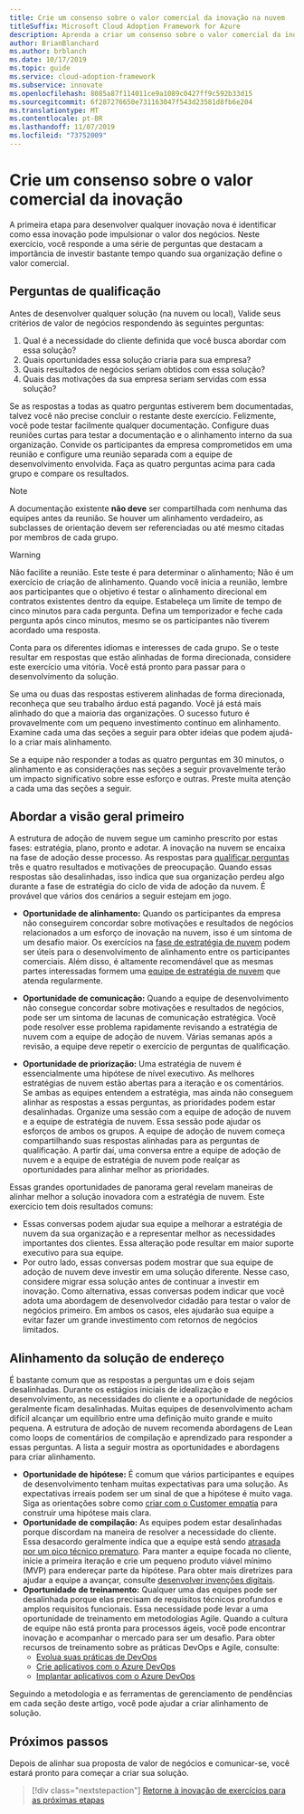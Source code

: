 ```yaml
---
title: Crie um consenso sobre o valor comercial da inovação na nuvem
titleSuffix: Microsoft Cloud Adoption Framework for Azure
description: Aprenda a criar um consenso sobre o valor comercial da inovação em nuvem.
author: BrianBlanchard
ms.author: brblanch
ms.date: 10/17/2019
ms.topic: guide
ms.service: cloud-adoption-framework
ms.subservice: innovate
ms.openlocfilehash: 8085a87f114011ce9a1089c0427ff9c592b33d15
ms.sourcegitcommit: 6f287276650e731163047f543d23581d8fb6e204
ms.translationtype: MT
ms.contentlocale: pt-BR
ms.lasthandoff: 11/07/2019
ms.locfileid: "73752009"
---
```

# <a name="build-consensus-on-the-business-value-of-innovation"></a>Crie um consenso sobre o valor comercial da inovação

A primeira etapa para desenvolver qualquer inovação nova é identificar como essa inovação pode impulsionar o valor dos negócios. Neste exercício, você responde a uma série de perguntas que destacam a importância de investir bastante tempo quando sua organização define o valor comercial.

## <a name="qualifying-questions"></a>Perguntas de qualificação

Antes de desenvolver qualquer solução (na nuvem ou local), Valide seus critérios de valor de negócios respondendo às seguintes perguntas:

1. Qual é a necessidade do cliente definida que você busca abordar com essa solução?
1. Quais oportunidades essa solução criaria para sua empresa?
1. Quais resultados de negócios seriam obtidos com essa solução?
1. Quais das motivações da sua empresa seriam servidas com essa solução?

Se as respostas a todas as quatro perguntas estiverem bem documentadas, talvez você não precise concluir o restante deste exercício. Felizmente, você pode testar facilmente qualquer documentação. Configure duas reuniões curtas para testar a documentação e o alinhamento interno da sua organização. Convide os participantes da empresa comprometidos em uma reunião e configure uma reunião separada com a equipe de desenvolvimento envolvida. Faça as quatro perguntas acima para cada grupo e compare os resultados.

> [!NOTE]
> A documentação existente **não deve** ser compartilhada com nenhuma das equipes antes da reunião. Se houver um alinhamento verdadeiro, as subclasses de orientação devem ser referenciadas ou até mesmo citadas por membros de cada grupo.

<!-- -->

> [!WARNING]
> Não facilite a reunião. Este teste é para determinar o alinhamento; Não é um exercício de criação de alinhamento. Quando você inicia a reunião, lembre aos participantes que o objetivo é testar o alinhamento direcional em contratos existentes dentro da equipe. Estabeleça um limite de tempo de cinco minutos para cada pergunta. Defina um temporizador e feche cada pergunta após cinco minutos, mesmo se os participantes não tiverem acordado uma resposta.

Conta para os diferentes idiomas e interesses de cada grupo. Se o teste resultar em respostas que estão alinhadas de forma direcionada, considere este exercício uma vitória. Você está pronto para passar para o desenvolvimento da solução.

Se uma ou duas das respostas estiverem alinhadas de forma direcionada, reconheça que seu trabalho árduo está pagando. Você já está mais alinhado do que a maioria das organizações. O sucesso futuro é provavelmente com um pequeno investimento contínuo em alinhamento. Examine cada uma das seções a seguir para obter ideias que podem ajudá-lo a criar mais alinhamento.

Se a equipe não responder a todas as quatro perguntas em 30 minutos, o alinhamento e as considerações nas seções a seguir provavelmente terão um impacto significativo sobre esse esforço e outras. Preste muita atenção a cada uma das seções a seguir.

## <a name="address-the-big-picture-first"></a>Abordar a visão geral primeiro

A estrutura de adoção de nuvem segue um caminho prescrito por estas fases: estratégia, plano, pronto e adotar. A inovação na nuvem se encaixa na fase de adoção desse processo. As respostas para [qualificar perguntas](#qualifying-questions) três e quatro resultados e motivações de preocupação. Quando essas respostas são desalinhadas, isso indica que sua organização perdeu algo durante a fase de estratégia do ciclo de vida de adoção da nuvem. É provável que vários dos cenários a seguir estejam em jogo.

- **Oportunidade de alinhamento:** Quando os participantes da empresa não conseguirem concordar sobre motivações e resultados de negócios relacionados a um esforço de inovação na nuvem, isso é um sintoma de um desafio maior. Os exercícios na [fase de estratégia de nuvem](../strategy/index.md) podem ser úteis para o desenvolvimento de alinhamento entre os participantes comerciais. Além disso, é altamente recomendável que as mesmas partes interessadas formem uma [equipe de estratégia de nuvem](../organize/cloud-strategy.md) que atenda regularmente.

- **Oportunidade de comunicação:** Quando a equipe de desenvolvimento não consegue concordar sobre motivações e resultados de negócios, pode ser um sintoma de lacunas de comunicação estratégica. Você pode resolver esse problema rapidamente revisando a estratégia de nuvem com a equipe de adoção de nuvem. Várias semanas após a revisão, a equipe deve repetir o exercício de perguntas de qualificação.

- **Oportunidade de priorização:** Uma estratégia de nuvem é essencialmente uma hipótese de nível executivo. As melhores estratégias de nuvem estão abertas para a iteração e os comentários. Se ambas as equipes entendem a estratégia, mas ainda não conseguem alinhar as respostas a essas perguntas, as prioridades podem estar desalinhadas. Organize uma sessão com a equipe de adoção de nuvem e a equipe de estratégia de nuvem. Essa sessão pode ajudar os esforços de ambos os grupos. A equipe de adoção de nuvem começa compartilhando suas respostas alinhadas para as perguntas de qualificação. A partir daí, uma conversa entre a equipe de adoção de nuvem e a equipe de estratégia de nuvem pode realçar as oportunidades para alinhar melhor as prioridades.

Essas grandes oportunidades de panorama geral revelam maneiras de alinhar melhor a solução inovadora com a estratégia de nuvem. Este exercício tem dois resultados comuns:

- Essas conversas podem ajudar sua equipe a melhorar a estratégia de nuvem da sua organização e a representar melhor as necessidades importantes dos clientes. Essa alteração pode resultar em maior suporte executivo para sua equipe.
- Por outro lado, essas conversas podem mostrar que sua equipe de adoção de nuvem deve investir em uma solução diferente. Nesse caso, considere migrar essa solução antes de continuar a investir em inovação. Como alternativa, essas conversas podem indicar que você adota uma abordagem de desenvolvedor cidadão para testar o valor de negócios primeiro. Em ambos os casos, eles ajudarão sua equipe a evitar fazer um grande investimento com retornos de negócios limitados.

## <a name="address-solution-alignment"></a>Alinhamento da solução de endereço

É bastante comum que as respostas a perguntas um e dois sejam desalinhadas. Durante os estágios iniciais de idealização e desenvolvimento, as necessidades do cliente e a oportunidade de negócios geralmente ficam desalinhadas. Muitas equipes de desenvolvimento acham difícil alcançar um equilíbrio entre uma definição muito grande e muito pequena. A estrutura de adoção de nuvem recomenda abordagens de Lean como loops de comentários de compilação e aprendizado para responder a essas perguntas. A lista a seguir mostra as oportunidades e abordagens para criar alinhamento.

- **Oportunidade de hipótese:** É comum que vários participantes e equipes de desenvolvimento tenham muitas expectativas para uma solução. As expectativas irreais podem ser um sinal de que a hipótese é muito vaga. Siga as orientações sobre como [criar com o Customer empatia](./considerations/build.md) para construir uma hipótese mais clara.
- **Oportunidade de compilação:** As equipes podem estar desalinhadas porque discordam na maneira de resolver a necessidade do cliente. Essa desacordo geralmente indica que a equipe está sendo [atrasada por um pico técnico prematuro](./considerations/build.md#reduce-complexity-and-delay-technical-spikes). Para manter a equipe focada no cliente, inicie a primeira iteração e crie um pequeno produto viável mínimo (MVP) para endereçar parte da hipótese. Para obter mais diretrizes para ajudar a equipe a avançar, consulte [desenvolver invenções digitais](./considerations/invention.md).
- **Oportunidade de treinamento:** Qualquer uma das equipes pode ser desalinhada porque elas precisam de requisitos técnicos profundos e amplos requisitos funcionais. Essa necessidade pode levar a uma oportunidade de treinamento em metodologias Agile. Quando a cultura de equipe não está pronta para processos ágeis, você pode encontrar inovação e acompanhar o mercado para ser um desafio.  Para obter recursos de treinamento sobre as práticas DevOps e Agile, consulte:
  - [Evolua suas práticas de DevOps](https://docs.microsoft.com/learn/paths/evolve-your-devops-practices)
  - [Crie aplicativos com o Azure DevOps](https://docs.microsoft.com/learn/paths/build-applications-with-azure-devops)
  - [Implantar aplicativos com o Azure DevOps](https://docs.microsoft.com/learn/paths/deploy-applications-with-azure-devops)

Seguindo a metodologia e as ferramentas de gerenciamento de pendências em cada seção deste artigo, você pode ajudar a criar alinhamento de solução.

## <a name="next-steps"></a>Próximos passos

Depois de alinhar sua proposta de valor de negócios e comunicar-se, você estará pronto para começar a criar sua solução.

> [!div class="nextstepaction"]
> [Retorne à inovação de exercícios para as próximas etapas](./index.md)
